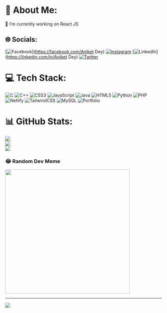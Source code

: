 # 💫 About Me:
🔭 I’m currently working on React JS<br>


## 🌐 Socials:
[![Facebook](https://img.shields.io/badge/Facebook-%231877F2.svg?logo=Facebook&logoColor=white)](https://facebook.com/Aniket Dey) [![Instagram](https://img.shields.io/badge/Instagram-%23E4405F.svg?logo=Instagram&logoColor=white)](https://instagram.com/aniketdey_) [![LinkedIn](https://img.shields.io/badge/LinkedIn-%230077B5.svg?logo=linkedin&logoColor=white)](https://linkedin.com/in/Aniket Dey) [![Twitter](https://img.shields.io/badge/Twitter-%231DA1F2.svg?logo=Twitter&logoColor=white)](https://twitter.com/AniketDey_) 

# 💻 Tech Stack:
![C](https://img.shields.io/badge/c-%2300599C.svg?style=for-the-badge&logo=c&logoColor=white) ![C++](https://img.shields.io/badge/c++-%2300599C.svg?style=for-the-badge&logo=c%2B%2B&logoColor=white) ![CSS3](https://img.shields.io/badge/css3-%231572B6.svg?style=for-the-badge&logo=css3&logoColor=white) ![JavaScript](https://img.shields.io/badge/javascript-%23323330.svg?style=for-the-badge&logo=javascript&logoColor=%23F7DF1E) ![Java](https://img.shields.io/badge/java-%23ED8B00.svg?style=for-the-badge&logo=java&logoColor=white) ![HTML5](https://img.shields.io/badge/html5-%23E34F26.svg?style=for-the-badge&logo=html5&logoColor=white) ![Python](https://img.shields.io/badge/python-3670A0?style=for-the-badge&logo=python&logoColor=ffdd54) ![PHP](https://img.shields.io/badge/php-%23777BB4.svg?style=for-the-badge&logo=php&logoColor=white) ![Netlify](https://img.shields.io/badge/netlify-%23000000.svg?style=for-the-badge&logo=netlify&logoColor=#00C7B7) ![TailwindCSS](https://img.shields.io/badge/tailwindcss-%2338B2AC.svg?style=for-the-badge&logo=tailwind-css&logoColor=white) ![MySQL](https://img.shields.io/badge/mysql-%2300f.svg?style=for-the-badge&logo=mysql&logoColor=white) ![Portfolio](https://img.shields.io/badge/Portfolio-%23000000.svg?style=for-the-badge&logo=firefox&logoColor=#FF7139)
# 📊 GitHub Stats:
![](https://github-readme-stats.vercel.app/api?username=AniketDey06&theme=dark&hide_border=false&include_all_commits=false&count_private=false)<br/>
![](https://github-readme-streak-stats.herokuapp.com/?user=AniketDey06&theme=dark&hide_border=false)<br/>
![](https://github-readme-stats.vercel.app/api/top-langs/?username=AniketDey06&theme=dark&hide_border=false&include_all_commits=false&count_private=false&layout=compact)

### 😂 Random Dev Meme
<img src='https://randommeme-five.vercel.app/' style="height: 400px;"/>

---
[![](https://visitcount.itsvg.in/api?id=AniketDey06&icon=2&color=0)](https://visitcount.itsvg.in)

<!-- Proudly created with GPRM ( https://gprm.itsvg.in ) -->
